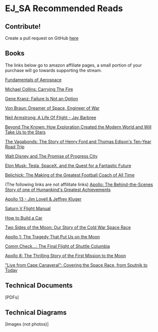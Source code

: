 # EJ_SA Recommended Reads

## Contribute!
Create a pull request on GitHub [here](https://github.com/eric-johnson-space-administration/ejsa-website-locale/blob/master/en/resource-reads.md)


## Books
The links below go to amazon affiliate pages, a small portion of your purchase will go towards supporting the stream.

[Fundamentals of Aerospace](https://ejsa.io/foad)

[Michael Collins: Carrying The Fire](https://amzn.to/3cfO5Kx)

[Gene Kranz: Failure Is Not an Option](https://amzn.to/3cdeoks)

[Von Braun: Dreamer of Space, Engineer of War](https://amzn.to/2S4uPZu)

[Neil Armstrong: A Life Of Flight - Jay Barbree](https://amzn.to/2TtE6dQ)

[Beyond The Known: How Exploration Created the Modern World and Will Take Us to the Stars](https://amzn.to/2S7T215)

[The Vagabonds: The Story of Henry Ford and Thomas Edison's Ten-Year Road Trip](https://amzn.to/34GpDxB)

[Walt Disney and The Promise of Progress City](https://amzn.to/34GpXMP)

[Elon Musk: Tesla, SpaceX, and the Quest for a Fantastic Future](https://amzn.to/3g8N8EX)

[Belichick: The Making of the Greatest Football Coach of All Time](https://amzn.to/3uFo9hG)

(The following links are not affilitate links)
[Apollo: The Behind-the-Scenes Story of one of Humankind's Greatest Achievements](https://www.amazon.com/gp/product/0976000806)

[Apollo 13 - Jim Lovell & Jeffrey Kluger](https://www.amazon.com/Apollo-13-Jim-Lovell/dp/0618619585)

[Saturn V Flight Manual](https://www.amazon.com/Saturn-Flight-National-Aeronautics-Administration/dp/1945701129)

[How to Build a Car](https://www.amazon.com/How-Build-Car-Autobiography-Greatest/dp/000819680X)

[Two Sides of the Moon: Our Story of the Cold War Space Race](https://www.amazon.com/Two-Sides-Moon-Story-Space/dp/0312308663)

[Apollo 1: The Tragedy That Put Us on the Moon](https://www.amazon.com/dp/1684510945)

[Comm Check...: The Final Flight of Shuttle Columbia](https://www.amazon.com/Comm-Check-Flight-Shuttle-Columbia/dp/1439101760)

[Apollo 8: The Thrilling Story of the First Mission to the Moon](https://www.amazon.com/Apollo-Thrilling-Story-First-Mission/dp/1627798323)

["Live from Cape Canaveral": Covering the Space Race, from Sputnik to Today](https://www.amazon.com/Live-Cape-Canaveral-Covering-Sputnik/dp/0061233935)

## Technical Documents
[PDFs]

## Technical Diagrams
[Images (not photos)]
